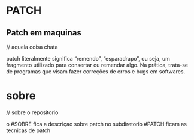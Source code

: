 # PATCH

## Patch em maquinas
// aquela coisa chata

patch literalmente significa “remendo”, “esparadrapo”, ou seja, um fragmento utilizado para consertar 
ou remendar algo. Na prática, trata-se de programas que visam fazer correções de erros e bugs em softwares. 

# sobre
// sobre o repositorio

o #SOBRE fica a descriçao sobre patch
no subdiretorio #PATCH ficam as tecnicas de patch
